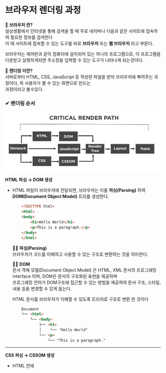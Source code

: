 # 브라우저 렌더링 과정
  
  📌 **브라우저 란?**  
  일상생활에서 인터넷을 통해 검색을 할 때 주로 네이버나 다음과 같은 사이트에 접속하여 필요한 정보를 검색한다  
  이 때 사이트에 접속할 수 있는 도구를 바로 **브라우저** 또는 **웹 브라우저** 라고 부른다.  

  브라우저는 제어판과 같이 컴퓨터에 설치되어 있는 하나의 프로그램으로, 이 프로그램을 다운받고 실행하게되면 주소창을 입력할 수 있는  도구가 나타나게 되는것이다.  

  📌 **렌더링 이란?**  
  서버로부터 HTML, CSS, JavaScript 등 작성한 파일을 받아 브라우저에 뿌려주는 과정이다, 즉 사용자가 볼 수 있는 화면으로 만드는  
  과정이라고 볼수있다.  
   
  ### ✔ 랜더링 순서  

  <img src="/study\assets\render-path.png" />    

  **HTML 파싱 → DOM 생성**  
  - HTML 파일이 브라우저에 전달되면, 브라우저는 이를 **파싱(Parsing)** 하여 **DOM(Document Object Model)** 트리를 생성한다.    

    ```HTML
        <!DOCTYPE html>
        <html>
        <body>
            <h1>Hello World</h1>
            <p>This is a paragraph.</p>
        </body>
        </html>
    ```  
    
    📌📌 **파싱(Parsing)**   
    브라우저가 코드를 이해하고 사용할 수 있는 구조로 변환하는 것을 의미한다.     
    
    📌📌 **DOM**    
    문서 객체 모델(Document Object Model) 은 HTML, XML 문서의 프로그래밍 interface 이며, DOM은 문서의 구조화된 표현을 제공하며  
    프로그래밍 언어가 DOM구조에 접근할 수 있는 방법을 제공하여 문서 구조, 스타일, 내용 등을 변경할 수 있게 돕는다.  
    
    HTML 문서를 브라우저가 이해할 수 있도록 트리자료 구조로 변환 한 것이다  

    ```HTML  
        Document  
        └── <html>  
            └── <body>  
                ├── <h1>  
                │    └── "Hello World"  
                └── <p>  
                    └── "This is a paragraph."  

    ```  

  ---  

  **CSS 파싱 → CSSOM 생성**    
  - HTML 안에 <style> 태그나 외부 CSS 파일이 연결되어 있으면, 브라우저는 이를 파싱하여 CSSOM(CSS Object Model) 트리를 생성한다.    

     ```CSS
        h1 {
            color: blue;
        }
        p {
        font-size: 16px;
        }
    ```  
    📌 **CSSOM**    
    CSS 규칙을 트리 형태로 나타낸 것이다   

    ```less  
        Stylesheet  
        ├── h1: color: blue  
        └── p: font-size: 16px  
    ```

  ---

  **DOM + CSSOM → 렌더 트리(Render Tree) 생성**  
    
  <img src="/study\assets\render-tree.png" />  
    
  - DOM트리와 CSSOM트리를 결합하여 렌더 트리를 생성한다.  
  - display: none처럼 화면에 표시되지 않는 요소는 렌더 트리에 포함되지 않는다  
  
    📌 **렌더 트리**    
    렌더 트리는 화면에 실제로 표시될 요소와 스타일을 결정한다  
  
    ```less  
        Render Tree  
        ├── h1: color: blue  
        └── p: font-size: 16px  
    ```  

  ---  

  **레이아웃(Layout)**    
  - 렌더 트리의 각 요소가 화면에서 어디에 배치될지 계산한다.  
  - 요소의 크기, 위치 등을 결정하는 단계로, 이를 **레이아웃 단계**라고 한다.  

  ---

  **페인트(Paint)** 
  - 각 요소를 화면에 그리기 위한 픽셀 데이터를 생성한다.  
  - 색상, 글꼴, 그림자, 이미지 등을 기반으로 화면에 그릴 준비를 한다.  

    📌📌 **픽셀데이터**  
    브라우저가 화면에 요소를 실제로 그리기 위해 생성하는 정보, 화면에 표시될 요소들의 색상, 모양, 텍스처 등을  
    픽셀 단위로 변환한 정보이다.     

  ---

  **합성 및 렌더링 (Compositing)**   
  - 사용자가 보는 최종 하면이 이 단계에서 만들어진다.  

  ---

  **✔ 랜더링 과정 요약**  

  1. HTML과 CSS 파싱 - DOM과 CSSOM 생성  
  2. 렌더 트리 생성 - DOM과 CSSOM을 결합  
  3. 레이아웃 - 요소의 위치와 크기 계산  
  4. 페인트 - 화면에 표시할 픽셀 정보 생성  
  5. 합성 및 렌더링 - 최종 화면 출력  

---





